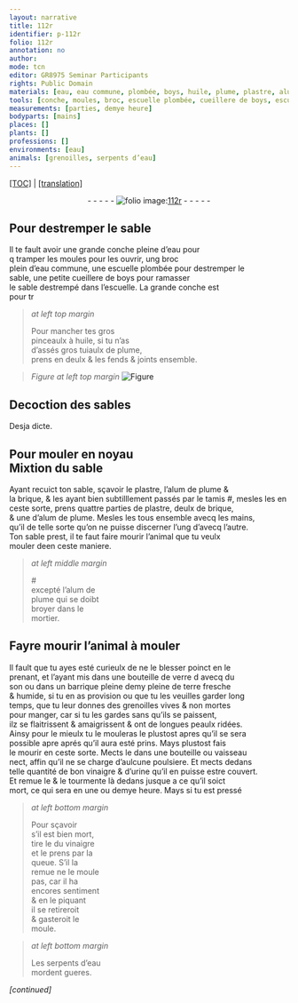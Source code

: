 ```yaml
---
layout: narrative
title: 112r
identifier: p-112r
folio: 112r
annotation: no
author:
mode: tcn
editor: GR8975 Seminar Participants
rights: Public Domain
materials: [eau, eau commune, plombée, boys, huile, plume, plastre, alum de plume, brique, verre, son, terre fresche & humide, bon vinaigre, urine, vinaigre]
tools: [conche, moules, broc, escuelle plombée, cueillere de boys, escuelle, pinceaulx à huile, tuiaulx de plume, tamis, mains, mortier, bouteille de verre, barrique, bouteille ou vaisseau nect]
measurements: [parties, demye heure]
bodyparts: [mains]
places: []
plants: []
professions: []
environments: [eau]
animals: [grenoilles, serpents d’eau]
---
```


 <p><a href="{{ site.baseurl }}/normalized/">[TOC]</a> | <a href="{{ site.baseurl }}/texts/p-112r_tl/" target="_blank">[translation]</a></p><div class="folio" align="center">- - - - - <a href="http://gallica.bnf.fr/ark:/12148/btv1b10500001g/f229.image" target="_blank"><img src="https://cu-mkp.github.io/2017-workshop-edition/assets/photo-icon.png" alt="folio image: " style="display:inline-block; margin-bottom:-3px;"/>112r</a> - - - - - </div>  
  

## Pour destremper le sable

 
Il te fault avoir une grande <span class="tl">conche</span> pleine d’<span class="m">eau</span> pour<br/> <span class="del">q</span> tramper les <span class="tl">moules</span> pour les ouvrir, ung <span class="tl">broc</span><br/> plein d’<span class="m">eau <span class="add">commune</span></span>, une <span class="tl">escuelle <span class="m">plombée</span></span> pour destremper le<br/> sable, une petite <span class="tl">cueillere de <span class="m">boys</span></span> pour ramasser<br/> le sable destrempé dans l’<span class="tl">escuelle</span>. <span class="del">La grande <span class="tl">conche</span> est</span><br/> <span class="del">pour tr</span>
 
> *at left top margin*
> 
> 
>   Pour mancher tes gros<br/> <span class="tl">pinceaulx à <span class="m">huile</span></span>, si tu n’as<br/> d’assés gros <span class="tl">tuiaulx de <span class="m">plume</span></span>,<br/> prens en deulx & les fends & joints ensemble.
 
> *Figure*
> *at left top margin*
> <a href="https://drive.google.com/open?id=0B9-oNrvWdlO5MHphUzNsdW9DQ1U" target="_blank"><img src="https://cu-mkp.github.io/GR8975-edition/assets/photo-icon.png" alt="Figure" style="display:inline-block; margin-bottom:-3px;"/></a>
 
 
  

## Decoction des sables

 
Desja dicte.
 
 
  

## Pour mouler en noyau<br/> Mixtion du sable

 
Ayant recuict ton sable, sçavoir le <span class="m">plastre</span>, l’<span class="m">alum de plume</span> &<br/> la <span class="m">brique</span>, & les ayant bien subtilllement passés <span class="add">par le <span class="tl">tamis</span> #</span>, mesles les en<br/> ceste sorte, prens quattre <span class="ms">parties</span> de <span class="m">plastre</span>, deulx de <span class="m">brique</span>,<br/> & une d’<span class="m">alum de plume</span>. Mesles les tous ensemble avecq les <span class="tl"><span class="bp">mains</span></span>,<br/> <span class="del">qu’il</span> de telle sorte qu’on ne puisse discerner l’ung d’avecq l’autre.<br/> Ton sable prest, il te faut faire mourir l’animal que tu veulx<br/> mouler <span class="del">de</span>en ceste maniere.
 
> *at left middle margin*
> 
> 
>   #<br/> excepté l’<span class="m">alum de<br/> plume</span> qui se doibt<br/> broyer dans le<br/> <span class="tl">mortier</span>.
 
 
  

## Fayre mourir l’animal à mouler

 
Il fault que tu ayes esté curieulx de ne le blesser poinct en le<br/> prenant, et l’ayant mis dans une <span class="tl">bouteille de <span class="m">verre</span></span> <span class="del">d</span> avecq du<br/> <span class="m">son</span> ou dans un <span class="tl">barrique</span> <span class="del">pleine</span> demy pleine de <span class="m">terre fresche<br/> & humide</span>, si tu en as provision ou que tu les veuilles garder <span class="tmp">long<br/> temps</span>, que tu leur donnes des <span class="al">grenoilles</span> vives & non mortes<br/> pour manger, car si tu les gardes sans qu’ils se paissent,<br/> ilz se flaitrissent & amaigrissent & ont de longues peaulx ridées.<br/> Ainsy pour le mieulx tu le mouleras le plustost <span class="del">apres</span> qu’il se sera<br/> possible <span class="del">apre</span> aprés qu’il aura esté prins. Mays plustost fais<br/> le mourir en ceste sorte. Mects le dans une <span class="tl">bouteille ou vaisseau<br/> nect</span>, affin qu’il ne se charge d’aulcune poulsiere. Et mects dedans<br/> telle quantité de <span class="m">bon vinaigre</span> & d’<span class="m">urine</span> qu’il en puisse estre couvert.<br/> Et remue le & le tourmente là dedans jusque a ce qu’il soict<br/> mort, ce qui sera en une ou <span class="ms"><span class="tmp">demye heure</span></span>. Mays si tu est pressé
 
> *at left bottom margin*
> 
> 
>   Pour sçavoir<br/> s’il est bien mort,<br/> tire le du <span class="m">vinaigre</span><br/> et le prens par la<br/> queue. S’il la<br/> remue ne le moule<br/> pas, car il ha<br/> encores sentiment<br/> & en le piquant<br/> il se retireroit<br/> & gasteroit le<br/> moule.
 
> *at left bottom margin*
> 
> 
>   Les <span class="al">serpents d’<span class="env">eau</span></span><br/> mordent gueres.
 
*[continued]*
 
 